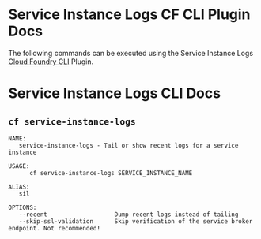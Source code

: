 # Service Instance Logs CF CLI Plugin Docs

The following commands can be executed using the Service Instance Logs [Cloud Foundry CLI](https://github.com/cloudfoundry/cli) Plugin.

# Service Instance Logs CLI Docs


## `cf service-instance-logs`

```
NAME:
   service-instance-logs - Tail or show recent logs for a service instance

USAGE:
      cf service-instance-logs SERVICE_INSTANCE_NAME

ALIAS:
   sil

OPTIONS:
   --recent                   Dump recent logs instead of tailing
   --skip-ssl-validation      Skip verification of the service broker endpoint. Not recommended!
```



